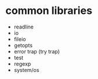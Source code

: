 # common libraries
* readline
* io 
* fileio
* getopts
* error trap (try trap)
* test
* regexp
* system/os
